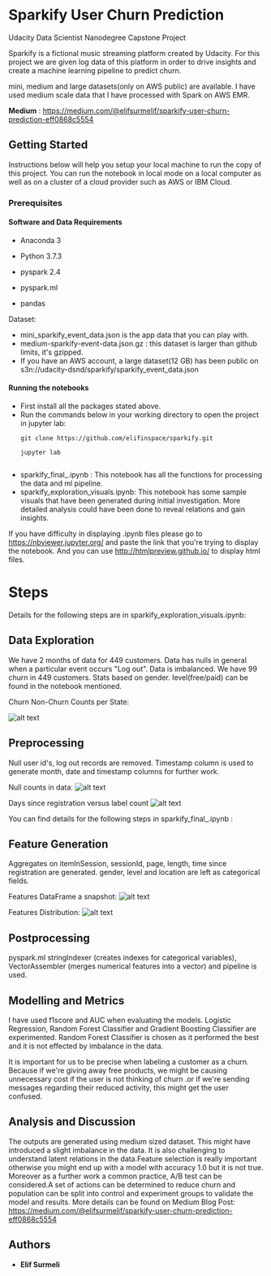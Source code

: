 # Sparkify User Churn Prediction
Udacity Data Scientist Nanodegree Capstone Project
 
Sparkify is a fictional music streaming platform created by Udacity. 
For this project we are given log data of this platform in order to drive insights and create a machine learning pipeline to predict churn. 

mini, medium and large datasets(only on AWS public) are available.
I have used medium scale data that I have processed with Spark on AWS EMR.

**Medium** : https://medium.com/@elifsurmelif/sparkify-user-churn-prediction-eff0868c5554

## Getting Started

Instructions below will help you setup your local machine to run the copy of this project.
You can run the notebook in local mode on a local computer as well as on a cluster of a cloud provider such as AWS or IBM Cloud.

### Prerequisites

#### Software and Data Requirements

  - Anaconda 3
  - Python 3.7.3
  
  - pyspark 2.4
  - pyspark.ml
  - pandas

Dataset:
  - mini_sparkify_event_data.json is the app data that you can play with. 
  - medium-sparkify-event-data.json.gz : this dataset is larger than github limits, it's gzipped.
  - If you have an AWS account, a large dataset(12 GB) has been public on s3n://udacity-dsnd/sparkify/sparkify_event_data.json

#### Running the notebooks

  - First install all the packages stated above.
  - Run the commands below in your working directory to open the project in jupyter lab:
    ```
    git clone https://github.com/elifinspace/sparkify.git
    
    jupyter lab
   
    ```
  - sparkify_final_.ipynb : This notebook has all the functions for processing the data and ml pipeline.
  - sparkify_exploration_visuals.ipynb: This notebook has some sample visuals that have been generated during initial investigation. More detailed analysis could have been done to reveal relations and gain insights.
  
  If you have difficulty in displaying .ipynb files please go to  https://nbviewer.jupyter.org/ and paste the link that you're trying to display the notebook.
  And you can use http://htmlpreview.github.io/ to display html files.
# Steps
Details for the following steps are in sparkify_exploration_visuals.ipynb:
## Data Exploration 
We have 2 months of data for 449 customers.
Data has nulls in general when a particular event occurs "Log out".
Data is imbalanced. We have 99 churn in 449 customers.
Stats based on gender. level(free/paid) can be found in the notebook mentioned.

Churn Non-Churn Counts per State:

![alt text](https://github.com/elifinspace/sparkify/blob/master/state_churn.png?raw=true "Churn Non-Churn Counts per State")

## Preprocessing
Null user id's, log out records are removed.
Timestamp column is used to generate month, date and timestamp columns for further work.

Null counts in data:
![alt text](https://github.com/elifinspace/sparkify/blob/master/null_in_raw.png?raw=true)

Days since registration versus label count
![alt text](https://github.com/elifinspace/sparkify/blob/master/registered_customers.png?raw=true)

You can find details for the following steps in sparkify_final_.ipynb :
## Feature Generation
Aggregates on itemInSession, sessionId, page, length, time since registration are generated.
gender, level and location are left as categorical fields.

Features DataFrame a snapshot:
![alt text](https://github.com/elifinspace/sparkify/blob/master/feature_Df.png?raw=true)

Features Distribution:
![alt text](https://github.com/elifinspace/sparkify/blob/master/features.png?raw=true)
## Postprocessing
pyspark.ml stringIndexer (creates indexes for categorical variables), VectorAssembler (merges numerical features into a vector) and pipeline is used.
## Modelling and Metrics 

I have used f1score and AUC when evaluating the models.
Logistic Regression, Random Forest Classifier and Gradient Boosting Classifier are experimented.
Random Forest Classifier is chosen as it performed the best and it is not effected by imbalance in the data.

It is important for us to be precise when labeling a customer as a churn. Because if we're giving away free products, we might be causing unnecessary cost if the user is not thinking of churn .or if we're sending messages regarding their reduced activity, this might get the user confused.

## Analysis and Discussion

The outputs are generated using medium sized dataset. This might have introduced a slight imbalance in the data.
It is also challenging to understand latent relations in the data.Feature selection is really important otherwise you might end up with a model with accuracy 1.0 but it is not true.
Moreover as a further work a common practice, A/B test can be considered.A set of actions can be determined to reduce churn and population can be split into control and experiment groups to validate the model and results.
More details can be found on Medium Blog Post: https://medium.com/@elifsurmelif/sparkify-user-churn-prediction-eff0868c5554

## Authors

* **Elif Surmeli**
